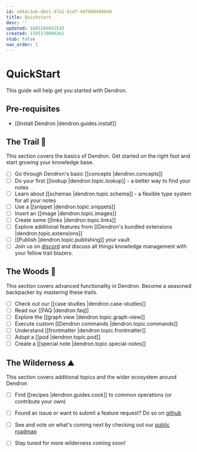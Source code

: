 ```yaml
---
id: e86ac3ab-dbe1-47a1-bcd7-9df0d0490b40
title: Quickstart
desc: ''
updated: 1605266942543
created: 1595170096361
stub: false
nav_order: 1
---
```


# QuickStart

This guide will help get you started with Dendron. 

## Pre-requisites

- [[Install Dendron |dendron.guides.install]]
  <!-- - Get familiar with the [basics](https://code.visualstudio.com/docs/editor/codebasics) of VSCode, an open source [IDE](https://www.codecademy.com/articles/what-is-an-ide) from Microsoft (and what Dendron is built on top of)  -->

## The Trail 🥾

This section covers the basics of Dendron. Get started on the right foot and start growing your knowledge base. 

- [ ] Go through Dendron's basic [[concepts |dendron.concepts]]
- [ ] Do your first [[lookup |dendron.topic.lookup]] - a better way to find your notes
- [ ] Learn about [[schemas |dendron.topic.schema]] - a flexible type system for all your notes
- [ ] Use a [[snippet |dendron.topic.snippets]]
- [ ] Insert an [[image |dendron.topic.images]]
- [ ] Create some [[links |dendron.topic.links]]
- [ ] Explore additional features from [[Dendron's bundled extensions |dendron.topic.extensions]]
- [ ] [[Publish |dendron.topic.publishing]] your vault 
- [ ] Join us on [discord](https://discord.com/invite/6j85zNX) and discuss all things knowledge management with your fellow trail blazers.

## The Woods 🌲

This section covers advanced functionality in Dendron. Become a seasoned backpacker by mastering these trails.

- [ ] Check out our [[case studies |dendron.case-studies]]
- [ ] Read our [[FAQ |dendron.faq]]
- [ ] Explore the [[graph view |dendron.topic.graph-view]]
- [ ] Execute custom [[Dendron commands |dendron.topic.commands]]
- [ ] Understand [[frontmatter |dendron.topic.frontmatter]]
- [ ] Adopt a [[pod |dendron.topic.pod]]
- [ ] Create a [[special note |dendron.topic.special-notes]]

## The Wilderness ⛰️

This section covers additional topics and the wider ecosystem around Dendron

- [ ] Find [[recipes |dendron.guides.cook]] to common operations (or contribute your own)
- [ ] Found an issue or want to submit a feature request? Do so on [github](https://github.com/dendronhq/dendron/issues)
- [ ] See and vote on what's coming next by checking out our [public roadmap](https://github.com/orgs/dendronhq/projects/1)
- [ ] Stay tuned for more wilderness coming soon!

